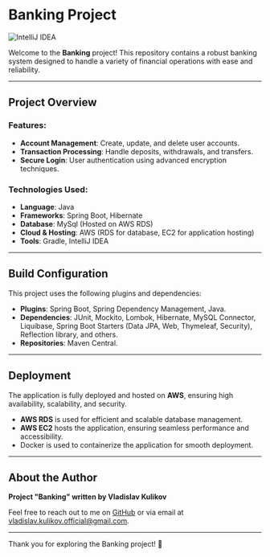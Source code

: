 # Banking Project

![IntelliJ IDEA](https://img.shields.io/badge/IDE-IntelliJ%20IDEA-blue?style=flat&logo=intellij-idea&logoColor=white)

Welcome to the **Banking** project! This repository contains a robust banking system designed to handle a variety of financial operations with ease and reliability.

---

## Project Overview

### Features:
- **Account Management**: Create, update, and delete user accounts.
- **Transaction Processing**: Handle deposits, withdrawals, and transfers.
- **Secure Login**: User authentication using advanced encryption techniques.

### Technologies Used:
- **Language**: Java  
- **Frameworks**: Spring Boot, Hibernate  
- **Database**: MySql (Hosted on AWS RDS)  
- **Cloud & Hosting**: AWS (RDS for database, EC2 for application hosting)  
- **Tools**: Gradle, IntelliJ IDEA  

---

## Build Configuration

This project uses the following plugins and dependencies:
- **Plugins**: Spring Boot, Spring Dependency Management, Java.  
- **Dependencies**: JUnit, Mockito, Lombok, Hibernate, MySQL Connector, Liquibase, Spring Boot Starters (Data JPA, Web, Thymeleaf, Security), Reflection library, and others.  
- **Repositories**: Maven Central.  

---

## Deployment

The application is fully deployed and hosted on **AWS**, ensuring high availability, scalability, and security.  
- **AWS RDS** is used for efficient and scalable database management.  
- **AWS EC2** hosts the application, ensuring seamless performance and accessibility.  
- Docker is used to containerize the application for smooth deployment.  

---

## About the Author

**Project "Banking" written by Vladislav Kulikov**  

Feel free to reach out to me on [GitHub](https://github.com/VladKuli) or via email at [vladislav.kulikov.official@gmail.com](mailto:vladislav.kulikov.official@gmail.com).  

---

Thank you for exploring the Banking project! 🚀  
